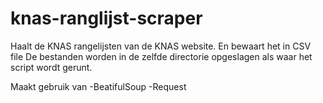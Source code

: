 # knas-ranglijst-scraper
Haalt de KNAS rangelijsten van de KNAS website. En bewaart het in CSV file
De bestanden worden in de zelfde directorie opgeslagen als waar het script wordt gerunt.

Maakt gebruik van 
-BeatifulSoup
-Request
